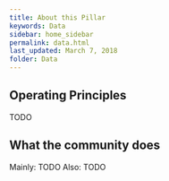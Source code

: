 ```yaml
---
title: About this Pillar
keywords: Data
sidebar: home_sidebar
permalink: data.html
last_updated: March 7, 2018
folder: Data
---
```


<!-- Here is where the Pillar leads can put in the main goals/principles of the Pillar -->

## Operating Principles

TODO

## What the community does

Mainly:
TODO
Also:
TODO
